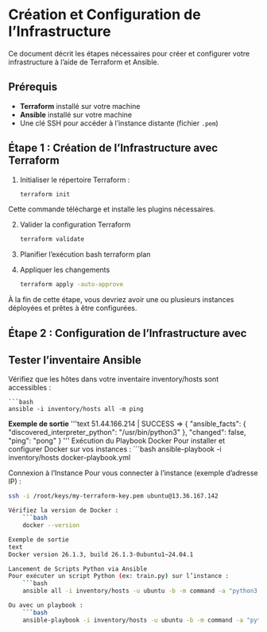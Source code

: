 # Création et Configuration de l’Infrastructure

Ce document décrit les étapes nécessaires pour créer et configurer votre infrastructure à l’aide de Terraform et Ansible.

## Prérequis

- **Terraform** installé sur votre machine
- **Ansible** installé sur votre machine
- Une clé SSH pour accéder à l’instance distante (fichier `.pem`)

## Étape 1 : Création de l’Infrastructure avec Terraform

1. Initialiser le répertoire Terraform :
   ```bash
   terraform init

Cette commande télécharge et installe les plugins nécessaires.

2. Valider la configuration Terraform
    ```bash
    terraform validate

3. Planifier l’exécution
    bash
    terraform plan

4. Appliquer les changements
    ```bash
    terraform apply -auto-approve
À la fin de cette étape, vous devriez avoir une ou plusieurs instances déployées et prêtes à être configurées.

## Étape 2 : Configuration de l’Infrastructure avec 

## Tester l’inventaire Ansible
Vérifiez que les hôtes dans votre inventaire inventory/hosts sont accessibles :

    ```bash
    ansible -i inventory/hosts all -m ping

**Exemple de sortie**
    '''text
    51.44.166.214 | SUCCESS => {
        "ansible_facts": {
            "discovered_interpreter_python": "/usr/bin/python3"
        },
        "changed": false,
        "ping": "pong"
    }
    '''
Exécution du Playbook Docker
Pour installer et configurer Docker sur vos instances :
    ```bash
    ansible-playbook -i inventory/hosts docker-playbook.yml

Connexion à l’Instance
Pour vous connecter à l’instance (exemple d’adresse IP) :
```bash
ssh -i /root/keys/my-terraform-key.pem ubuntu@13.36.167.142

Vérifiez la version de Docker :
    ```bash
    docker --version

Exemple de sortie
text
Docker version 26.1.3, build 26.1.3-0ubuntu1~24.04.1

Lancement de Scripts Python via Ansible
Pour exécuter un script Python (ex: train.py) sur l’instance :
    ```bash
    ansible all -i inventory/hosts -u ubuntu -b -m command -a "python3 /opt/mlflow/train.py"

Ou avec un playbook :
    ```bash
    ansible-playbook -i inventory/hosts -u ubuntu -b -m command -a "python3 /opt/mlflow/train.py"


